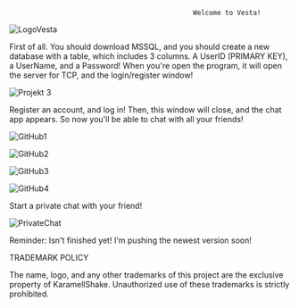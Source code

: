                                                   Welcome to Vesta!

![LogoVesta](https://github.com/KaramellShake/ChatApp/assets/166949444/f979b62d-03c9-4140-8700-6535f127b836)

First of all. You should download MSSQL, and you should create a new database with a table, which includes 3 columns. A UserID (PRIMARY KEY), a UserName, and a Password! When you're open the program, it will open the server for TCP, and the login/register window!

![Projekt 3](https://github.com/KaramellShake/ChatApp/assets/166949444/3d67ca61-d14b-411e-b9c4-4acfe7bf2c83)

Register an account, and log in! Then, this window will close, and the chat app appears. So now you'll be able to chat with all your friends!

![GitHub1](https://github.com/user-attachments/assets/b187f458-80f6-48c5-921a-56ea5525c975)

![GitHub2](https://github.com/user-attachments/assets/1f9a8c1d-257f-499c-a7de-205e737e4e85)

![GitHub3](https://github.com/user-attachments/assets/5c8750cc-0843-42c7-9728-b19c6355f38f)

![GitHub4](https://github.com/user-attachments/assets/9ef04e5c-e795-49d9-92a4-3c3931cca478)


Start a private chat with your friend!

![PrivateChat](https://github.com/user-attachments/assets/cec000ce-11fc-488e-8b2e-b253e1092bb6)


Reminder: Isn't finished yet! I'm pushing the newest version soon!

TRADEMARK POLICY

The name, logo, and any other trademarks of this project are the exclusive property of KaramellShake. Unauthorized use of these trademarks is strictly prohibited.
